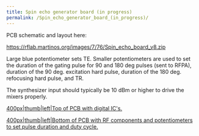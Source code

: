 ```yaml
---
title: Spin echo generator board (in progress)
permalink: /Spin_echo_generator_board_(in_progress)/
---
```


PCB schematic and layout here:

<https://rflab.martinos.org/images/7/76/Spin_echo_board_v8.zip>

Large blue potentiometer sets TE. Smaller potentiometers are used to set
the duration of the gating pulse for 90 and 180 deg pulses (sent to
RFPA), duration of the 90 deg. excitation hard pulse, duration of the
180 deg. refocusing hard pulse, and TR.

The synthesizer input should typically be 10 dBm or higher to drive the
mixers properly.

<a href="/md_pages/File:Spin_echo_board_bottom.JPG" class="wikilink"
title="400px|thumb|left|Top of PCB with digital IC&#39;s.">400px|thumb|left|Top
of PCB with digital IC's.

<a href="/md_pages/File:Spin_echo_board_top.JPG" class="wikilink"
title="400px|thumb|left|Bottom of PCB with RF components and potentiometers to set pulse duration and duty cycle.">400px|thumb|left|Bottom
of PCB with RF components and potentiometers to set pulse duration and
duty cycle.